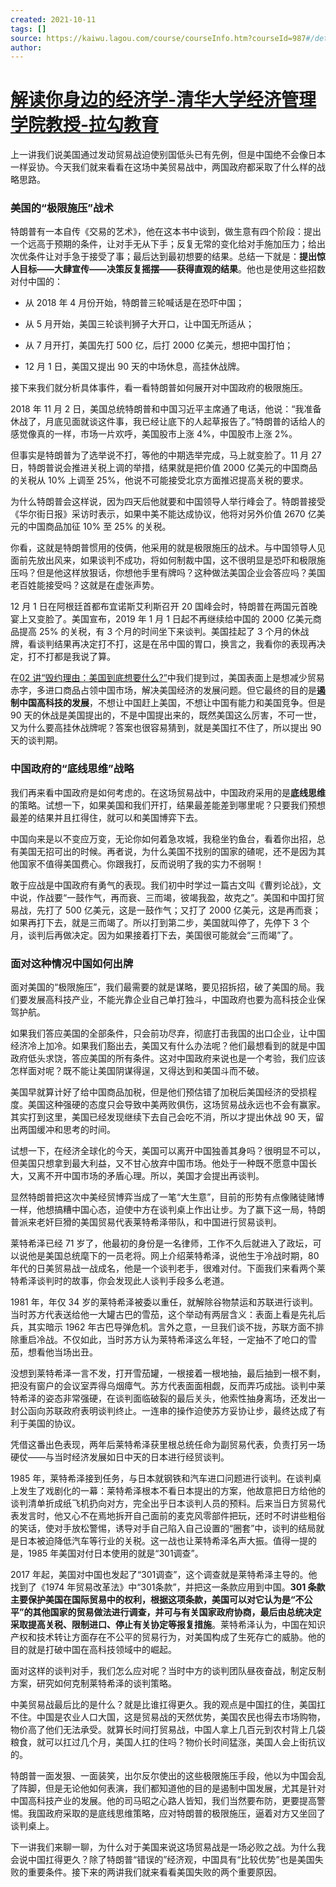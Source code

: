 ```yaml
---
created: 2021-10-11
tags: []
source: https://kaiwu.lagou.com/course/courseInfo.htm?courseId=987#/detail/pc?id=7794
author: 
---
```


# [解读你身边的经济学-清华大学经济管理学院教授-拉勾教育](https://kaiwu.lagou.com/course/courseInfo.htm?courseId=987#/detail/pc?id=7794)


上一讲我们说美国通过发动贸易战迫使别国低头已有先例，但是中国绝不会像日本一样妥协。今天我们就来看看在这场中美贸易战中，两国政府都采取了什么样的战略思路。

### 美国的“极限施压”战术

特朗普有一本自传《交易的艺术》，他在这本书中谈到，做生意有四个阶段：提出一个远高于预期的条件，让对手无从下手；反复无常的变化给对手施加压力；给出次优条件让对手急于接受了事；最后达到最初想要的结果。总结一下就是：**提出惊人目标——大肆宣传——决策反复摇摆——获得直观的结果**。他也是使用这些招数对付中国的：

-   从 2018 年 4 月份开始，特朗普三轮喊话是在恐吓中国；
    
-   从 5 月开始，美国三轮谈判狮子大开口，让中国无所适从；
    
-   从 7 月开打，美国先打 500 亿，后打 2000 亿美元，想把中国打怕；
    
-   12 月 1 日，美国又提出 90 天的中场休息，高挂休战牌。
    

接下来我们就分析具体事件，看一看特朗普如何展开对中国政府的极限施压。

2018 年 11 月 2 日，美国总统特朗普和中国习近平主席通了电话，他说：“我准备休战了，月底见面就谈这件事，我已经让底下的人起草报告了。”特朗普的话给人的感觉像真的一样，市场一片欢呼，美国股市上涨 4%，中国股市上涨 2%。

但事实是特朗普为了选举说不打，等他的中期选举完成，马上就变脸了。11 月 27 日，特朗普说会推进关税上调的举措，结果就是把价值 2000 亿美元的中国商品的关税从 10% 上调至 25%，他说不可能接受北京方面推迟提高关税的要求。

为什么特朗普会这样说，因为四天后他就要和中国领导人举行峰会了。特朗普接受《华尔街日报》采访时表示，如果中美不能达成协议，他将对另外价值 2670 亿美元的中国商品加征 10% 至 25% 的关税。

你看，这就是特朗普惯用的伎俩，他采用的就是极限施压的战术。与中国领导人见面前先放出风来，如果谈判不成功，将如何制裁中国，这不很明显是恐吓和极限施压吗？但是他这样放狠话，你想他手里有牌吗？这种做法美国企业会答应吗？美国老百姓能接受吗？这就是在虚张声势。

12 月 1 日在阿根廷首都布宜诺斯艾利斯召开 20 国峰会时，特朗普在两国元首晚宴上又变脸了。美国宣布，2019 年 1 月 1 日起不再继续给中国的 2000 亿美元商品提高 25% 的关税，有 3 个月的时间坐下来谈判。美国挂起了 3 个月的休战牌，看谈判结果再决定打不打，这是在吊中国的胃口，换言之，我看你的表现再决定，打不打都是我说了算。

在[02 讲“毁约理由：美国到底想要什么?”](https://kaiwu.lagou.com/course/courseInfo.htm?courseId=987#/detail/pc?id=7796)中我们提到过，美国表面上是想减少贸易赤字，多进口商品占领中国市场，解决美国经济的发展问题。但它最终的目的是**遏制中国高科技的发展**，不想让中国赶上美国，不想让中国有能力和美国竞争。但是 90 天的休战是美国提出的，不是中国提出来的，既然美国这么厉害，不可一世，又为什么要高挂休战牌呢？答案也很容易猜到，就是美国扛不住了，所以提出 90 天的谈判期。

### 中国政府的“底线思维”战略

我们再来看中国政府是如何考虑的。在这场贸易战中，中国政府采用的是**底线思维**的策略。试想一下，如果美国和我们开打，结果最差能差到哪里呢？只要我们预想最差的结果并且扛得住，就可以和美国博弈下去。

中国向来是以不变应万变，无论你如何着急攻城，我稳坐钓鱼台，看着你出招，总有美国无招可出的时候。再者说，为什么美国不找别的国家的碴呢，还不是因为其他国家不值得美国费心。你跟我打，反而说明了我的实力不弱啊！

敢于应战是中国政府有勇气的表现。我们初中时学过一篇古文叫《曹刿论战》，文中说，作战要“一鼓作气，再而衰、三而竭，彼竭我盈，故克之”。美国和中国打贸易战，先打了 500 亿美元，这是一鼓作气；又打了 2000 亿美元，这是再而衰；如果再打下去，就是三而竭了。所以打到第二步，美国就叫停了，先停下 3 个月，谈判后再做决定。因为如果接着打下去，美国很可能就会“三而竭”了。

### 面对这种情况中国如何出牌

面对美国的“极限施压”，我们最需要的就是谋略，要见招拆招，破了美国的局。我们要发展高科技产业，不能光靠企业自己单打独斗，中国政府也要为高科技企业保驾护航。

如果我们答应美国的全部条件，只会前功尽弃，彻底打击我国的出口企业，让中国经济冷上加冷。如果我们豁出去，美国又有什么办法呢？他们最想看到的就是中国政府低头求饶，答应美国的所有条件。这对中国政府来说也是一个考验，我们应该怎样面对呢？既不能让美国阴谋得逞，又得达到和美国斗而不破。

美国早就算计好了给中国商品加税，但是他们预估错了加税后美国经济的受损程度。美国这种强硬的态度只会导致中美两败俱伤，这场贸易战永远也不会有赢家。其实打到这里，美国已经发现继续下去自己会吃不消，所以才提出休战 90 天，留出两国缓冲和思考的时间。

试想一下，在经济全球化的今天，美国可以离开中国独善其身吗？很明显不可以，但美国只想拿到最大利益，又不甘心放弃中国市场。他处于一种既不愿意中国长大，又离不开中国市场的矛盾心理。所以，美国才会提出再谈判。

显然特朗普把这次中美经贸博弈当成了一笔“大生意”，目前的形势有点像赌徒赌博一样，他想搞糟中国心态，迫使中方在谈判桌上作出让步。为了赢下这一局，特朗普派来老奸巨猾的美国贸易代表莱特希泽带队，和中国进行贸易谈判。

莱特希泽已经 71 岁了，他最初的身份是一名律师，工作不久后就进入了政坛，可以说他是美国总统麾下的一员老将。网上介绍莱特希泽，说他生于冷战时期，80 年代的日美贸易战一战成名，他是一个谈判老手，很难对付。下面我们来看两个莱特希泽谈判时的故事，你会发现此人谈判手段多么老道。

1981 年，年仅 34 岁的莱特希泽被委以重任，就解除谷物禁运和苏联进行谈判。当时苏方代表送给他一大罐古巴的雪茄，这个举动有两层含义：表面上看是先礼后兵，其实暗示 1962 年古巴导弹危机。言外之意，一旦我们谈不拢，苏联方面不排除重启冷战。不仅如此，当时苏方认为莱特希泽这么年轻，一定抽不了呛口的雪茄，想看他当场出丑。

没想到莱特希泽一言不发，打开雪茄罐，一根接着一根地抽，最后抽到一根不剩，把没有窗户的会议室弄得乌烟瘴气。苏方代表面面相觑，反而弄巧成拙。谈判中莱特希泽的姿态非常强硬，在谈判面临破裂的最后关头，他索性抽身离场，还发出一封公函向苏联政府表明谈判终止。一连串的操作迫使苏方妥协让步，最终达成了有利于美国的协议。

凭借这番出色表现，两年后莱特希泽获里根总统任命为副贸易代表，负责打另一场硬仗——与当时经济发展如日中天的日本进行经贸谈判。

1985 年，莱特希泽接到任务，与日本就钢铁和汽车进口问题进行谈判。在谈判桌上发生了戏剧化的一幕：莱特希泽根本不看日本提出的方案，他故意把日方给他的谈判清单折成纸飞机扔向对方，完全出乎日本谈判人员的预料。后来当日方贸易代表发言时，他又心不在焉地拆开自己面前的麦克风零部件把玩，还时不时讲些粗俗的笑话，使对手放松警惕，诱导对手自己陷入自己设置的“圈套”中，谈判的结局就是日本被迫降低汽车等行业的关税。这一战也让莱特希泽名声大振。值得一提的是，1985 年美国对付日本使用的就是“301调查”。

2017 年起，美国对中国也发起了“301调查”，这个调查就是莱特希泽主导的。他找到了《1974 年贸易改革法》中“301条款”，并把这一条款应用到中国。**301 条款主要保护美国在国际贸易中的权利，根据这项条款，美国可以对它认为是“不公平”的其他国家的贸易做法进行调查，并可与有关国家政府协商，最后由总统决定采取提高关税、限制进口、停止有关协定等报复措施**。莱特希泽认为，中国在知识产权和技术转让方面存在不公平的贸易行为，对美国构成了生死存亡的威胁。他的目的就是打破中国在高科技领域中的崛起。

面对这样的谈判对手，我们怎么应对呢？当时中方的谈判团队昼夜奋战，制定反制方案，研究如何克制莱特希泽的谈判策略。

中美贸易战最后比的是什么？就是比谁扛得更久。我的观点是中国扛的住，美国扛不住。中国是农业人口大国，这是贸易战的天然优势，美国农民也得去市场购物，物价高了他们无法承受。就算长时间打贸易战，中国人拿上几百元到农村背上几袋粮食，就可以扛过几个月，美国人扛的住吗？物价长时间猛涨，美国人会上街抗议的。

特朗普一面发狠、一面装笑，出尔反尔使出的这些极限施压手段，他以为中国会乱了阵脚，但是无论他如何表演，我们都知道他的目的是遏制中国发展，尤其是针对中国高科技产业的发展。他的司马昭之心路人皆知，我们当然要布防，更要提高警惕。我国政府采取的是底线思维策略，应对特朗普的极限施压，逼着对方又坐回了谈判桌上。

下一讲我们来聊一聊，为什么对于美国来说这场贸易战是一场必败之战。为什么我会说中国扛得更久？除了特朗普“错误的”经济观，中国具有“比较优势”也是美国失败的重要条件。接下来的两讲我们就来看看美国失败的两个重要原因。
